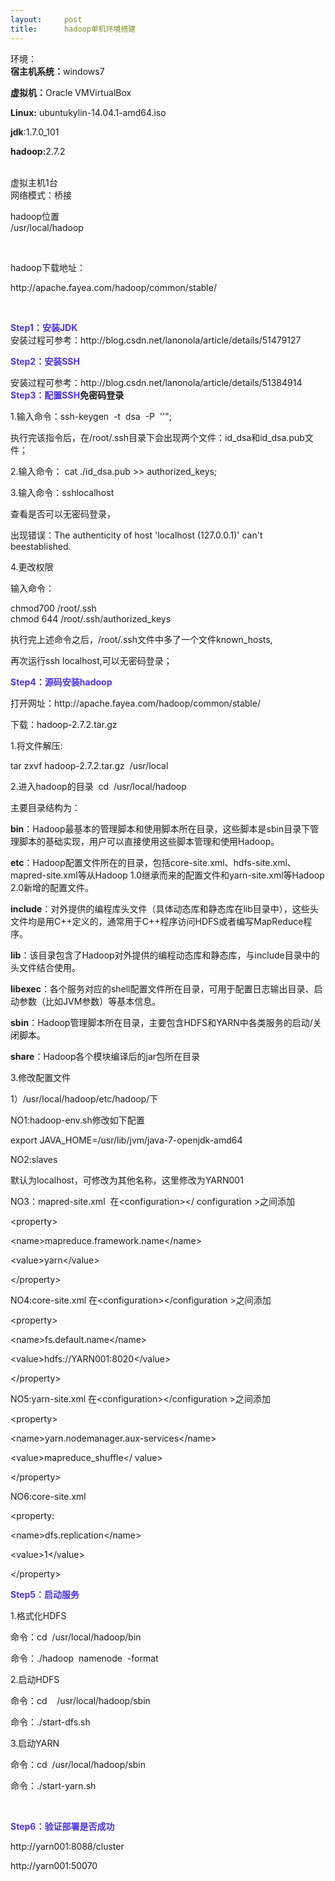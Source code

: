 ```yaml
---
layout:     post
title:      hadoop单机环境搭建
---
```

<div id="article_content" class="article_content clearfix csdn-tracking-statistics" data-pid="blog" data-mod="popu_307" data-dsm="post">
								            <link rel="stylesheet" href="https://csdnimg.cn/release/phoenix/template/css/ck_htmledit_views-f76675cdea.css">
						<div class="htmledit_views" id="content_views">
                
<p>环境：<br><strong>宿主机系统：</strong>windows7</p>
<p><strong>虚拟机：</strong>Oracle VMVirtualBox</p>
<p><strong>Linux:</strong> ubuntukylin-14.04.1-amd64.iso</p>
<p><strong>jdk</strong>:1.7.0_101</p>
<p><strong>hadoop:</strong>2.7.2</p>
<p align="left"><br>
虚拟主机1台<br>
网络模式：桥接</p>
<p align="left">hadoop位置<br>
/usr/local/hadoop</p>
<p align="left"> </p>
<p align="left">hadoop下载地址：</p>
<p align="left">http://apache.fayea.com/hadoop/common/stable/</p>
<p align="left"> </p>
<p align="left"><strong><span style="color:#4C33E5;">Step1</span><span style="color:#4C33E5;">：安装JDK</span></strong><br>
安装过程可参考：http://blog.csdn.net/lanonola/article/details/51479127</p>
<p align="left"><strong><span style="color:#4C33E5;">Step2</span><span style="color:#4C33E5;">：安装SSH</span></strong></p>
<p align="left">安装过程可参考：http://blog.csdn.net/lanonola/article/details/51384914<br><strong><span style="color:#4C33E5;">Step3</span><span style="color:#4C33E5;">：配置SSH</span>免密码登录</strong></p>
<p>1.输入命令：ssh-keygen  -t  dsa  -P  ''";</p>
<p>执行完该指令后，在/root/.ssh目录下会出现两个文件：id_dsa和id_dsa.pub文件；</p>
<p>2.输入命令： cat ./id_dsa.pub &gt;&gt; authorized_keys;</p>
<p>3.输入命令：sshlocalhost</p>
<p>查看是否可以无密码登录，</p>
<p>出现错误：The authenticity of host 'localhost (127.0.0.1)' can't beestablished.</p>
<p>4.更改权限</p>
<p>输入命令：</p>
<p>chmod700 /root/.ssh<br>
chmod 644 /root/.ssh/authorized_keys </p>
<p>执行完上述命令之后，/root/.ssh文件中多了一个文件known_hosts,</p>
<p>再次运行ssh localhost,可以无密码登录；</p>
<p align="left"><strong><span style="color:#4C33E5;">Step4</span><span style="color:#4C33E5;">：源码安装hadoop</span></strong>    </p>
<p align="left">打开网址：http://apache.fayea.com/hadoop/common/stable/</p>
<p align="left">下载：hadoop-2.7.2.tar.gz</p>
<p align="left">1.将文件解压:</p>
<p align="left">tar zxvf hadoop-2.7.2.tar.gz  /usr/local</p>
<p align="left">2.进入hadoop的目录  cd  /usr/local/hadoop</p>
<p align="left">主要目录结构为：</p>
<p align="left"><strong>bin</strong>：Hadoop最基本的管理脚本和使用脚本所在目录，这些脚本是sbin目录下管理脚本的基础实现，用户可以直接使用这些脚本管理和使用Hadoop。</p>
<p align="left"><strong>etc</strong>：Hadoop配置文件所在的目录，包括core-site.xml、hdfs-site.xml、mapred-site.xml等从Hadoop 1.0继承而来的配置文件和yarn-site.xml等Hadoop 2.0新增的配置文件。</p>
<p align="left"><strong>include</strong>：对外提供的编程库头文件（具体动态库和静态库在lib目录中），这些头文件均是用C++定义的，通常用于C++程序访问HDFS或者编写MapReduce程序。</p>
<p align="left"><strong>lib</strong>：该目录包含了Hadoop对外提供的编程动态库和静态库，与include目录中的头文件结合使用。</p>
<p align="left"><strong>libexec</strong>：各个服务对应的shell配置文件所在目录，可用于配置日志输出目录、启动参数（比如JVM参数）等基本信息。</p>
<p align="left"><strong>sbin</strong>：Hadoop管理脚本所在目录，主要包含HDFS和YARN中各类服务的启动/关闭脚本。</p>
<p align="left"><strong>share</strong>：Hadoop各个模块编译后的jar包所在目录</p>
<p align="left">3.修改配置文件</p>
<p align="left">1）/usr/local/hadoop/etc/hadoop/下</p>
<p align="left">NO1:hadoop-env.sh修改如下配置</p>
<p align="left">export JAVA_HOME=/usr/lib/jvm/java-7-openjdk-amd64</p>
<p align="left">NO2:slaves</p>
<p align="left">默认为localhost，可修改为其他名称，这里修改为YARN001</p>
<p align="left">NO3：mapred-site.xml  在&lt;configuration&gt;&lt;/ configuration &gt;之间添加</p>
<p align="left">&lt;property&gt;</p>
<p align="left">&lt;name&gt;mapreduce.framework.name&lt;/name&gt;</p>
<p align="left">&lt;value&gt;yarn&lt;/value&gt;</p>
<p align="left">&lt;/property&gt;</p>
<p align="left">NO4:core-site.xml 在&lt;configuration&gt;&lt;/configuration &gt;之间添加</p>
<p align="left">&lt;property&gt;</p>
<p align="left">&lt;name&gt;fs.default.name&lt;/name&gt;</p>
<p align="left">&lt;value&gt;hdfs://YARN001:8020&lt;/value&gt;</p>
<p align="left">&lt;/property&gt;</p>
<p align="left">NO5:yarn-site.xml 在&lt;configuration&gt;&lt;/configuration &gt;之间添加</p>
<p align="left">&lt;property&gt;</p>
<p align="left">&lt;name&gt;yarn.nodemanager.aux-services&lt;/name&gt;</p>
<p align="left">&lt;value&gt;mapreduce_shuffle&lt;/ value&gt;</p>
<p align="left">&lt;/property&gt;</p>
<p align="left">NO6:core-site.xml</p>
<p align="left">&lt;property:</p>
<p align="left">&lt;name&gt;dfs.replication&lt;/name&gt;</p>
<p align="left">&lt;value&gt;1&lt;/value&gt;</p>
<p align="left">&lt;/property&gt;</p>
<p align="left"><strong><span style="color:#4C33E5;">Step5</span><span style="color:#4C33E5;">：启动服务</span></strong></p>
<p align="left">1.格式化HDFS</p>
<p align="left">命令：cd  /usr/local/hadoop/bin</p>
<p align="left">命令：./hadoop  namenode  -format</p>
<p align="left">2.启动HDFS</p>
<p align="left">命令：cd    /usr/local/hadoop/sbin</p>
<p align="left">命令：./start-dfs.sh</p>
<p align="left">3.启动YARN</p>
<p align="left">命令：cd  /usr/local/hadoop/sbin  <br></p>
<p align="left">命令：./start-yarn.sh</p>
<p> </p>
<p></p>
<p align="left"><strong><span style="color:#4C33E5;">Step6</span><span style="color:#4C33E5;">：验证部署是否成功</span></strong></p>
<p align="left"><strong><span style="color:#4C33E5;"></span></strong></p>
http://yarn001:8088/cluster
<p>http://yarn001:50070</p>
<p><br></p>
<p align="left"><strong><span style="color:#4C33E5;"><br></span></strong></p>
<br>            </div>
                </div>